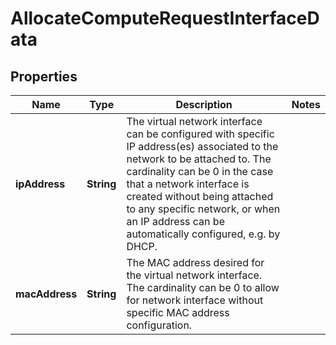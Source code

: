 
# AllocateComputeRequestInterfaceData

## Properties
Name | Type | Description | Notes
------------ | ------------- | ------------- | -------------
**ipAddress** | **String** | The virtual network interface can be configured with specific IP address(es) associated to the network to be attached to. The cardinality can be 0 in the case that a network interface is created without being attached to any specific network, or when an IP address can be automatically configured, e.g. by DHCP. | 
**macAddress** | **String** | The MAC address desired for the virtual network interface. The cardinality can be 0 to allow for network interface without specific MAC address configuration. | 




